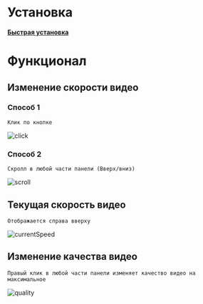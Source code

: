 # Установка

[**Быстрая установка**](https://ryletd.ru/code/youtubeSpeedButtons)

# **Функционал**

## **Изменение скорости видео**

### Способ 1

    Клик по кнопке

![click](https://api.ryletd.ru/files/youtubeSpeedButtons/click.png)

### Способ 2

    Скролл в любой части панели (Вверх/вниз)

![scroll](https://api.ryletd.ru/files/youtubeSpeedButtons/scroll.png)

## **Текущая скорость видео**

    Отображается справа вверху

![currentSpeed](https://api.ryletd.ru/files/youtubeSpeedButtons/currentSpeed.png)

## **Изменение качества видео**

    Правый клик в любой части панели изменяет качество видео на максимальное

![quality](https://api.ryletd.ru/files/youtubeSpeedButtons/quality.png)
